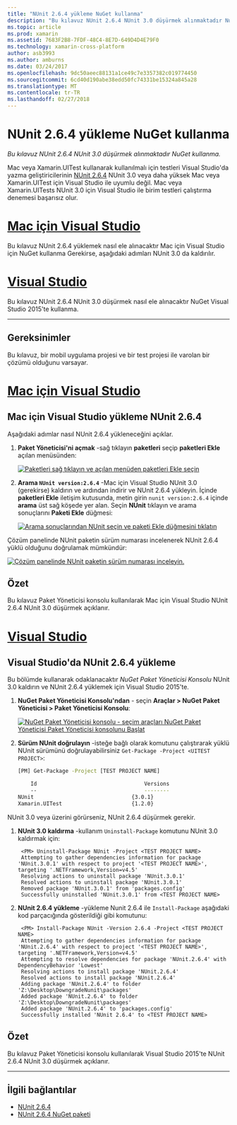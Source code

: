 ```yaml
---
title: "NUnit 2.6.4 yükleme NuGet kullanma"
description: "Bu kılavuz NUnit 2.6.4 NUnit 3.0 düşürmek alınmaktadır NuGet kullanma."
ms.topic: article
ms.prod: xamarin
ms.assetid: 7683F2B8-7FDF-48C4-8E7D-649D4D4E79F0
ms.technology: xamarin-cross-platform
author: asb3993
ms.author: amburns
ms.date: 03/24/2017
ms.openlocfilehash: 9dc50aeec88131a1ce49c7e3357382c019774450
ms.sourcegitcommit: 6cd40d190abe38edd50fc74331be15324a845a28
ms.translationtype: MT
ms.contentlocale: tr-TR
ms.lasthandoff: 02/27/2018
---
```

# <a name="installing-nunit-264-using-nuget"></a>NUnit 2.6.4 yükleme NuGet kullanma

_Bu kılavuz NUnit 2.6.4 NUnit 3.0 düşürmek alınmaktadır NuGet kullanma._

Mac veya Xamarin.UITest kullanarak kullanılmalı için testleri Visual Studio'da yazma geliştiricilerinin [NUnit 2.6.4](http://nunit.org/index.php?p=docHome&r=2.6.4) NUnit 3.0 veya daha yüksek Mac veya Xamarin.UITest için Visual Studio ile uyumlu değil. Mac veya Xamarin.UITests NUnit 3.0 için Visual Studio ile birim testleri çalıştırma denemesi başarısız olur.

# <a name="visual-studio-for-mactabvsmac"></a>[Mac için Visual Studio](#tab/vsmac)

Bu kılavuz NUnit 2.6.4 yüklemek nasıl ele alınacaktır Mac için Visual Studio için NuGet kullanma Gerekirse, aşağıdaki adımları NUnit 3.0 da kaldırılır.

# <a name="visual-studiotabvswin"></a>[Visual Studio](#tab/vswin)

Bu kılavuz NUnit 2.6.4 NUnit 3.0 düşürmek nasıl ele alınacaktır NuGet Visual Studio 2015'te kullanma.

-----

## <a name="requirements"></a>Gereksinimler

Bu kılavuz, bir mobil uygulama projesi ve bir test projesi ile varolan bir çözümü olduğunu varsayar.

# <a name="visual-studio-for-mactabvsmac"></a>[Mac için Visual Studio](#tab/vsmac)

## <a name="installing-nunit-264-in-visual-studio-for-mac"></a>Mac için Visual Studio yükleme NUnit 2.6.4

Aşağıdaki adımlar nasıl NUnit 2.6.4 yükleneceğini açıklar.


1. **Paket Yöneticisi'ni açmak** -sağ tıklayın **paketleri** seçip **paketleri Ekle** açılan menüsünden:

    [![](installing-nunit-using-nuget-images/add-packages-xs.png "Paketleri sağ tıklayın ve açılan menüden paketleri Ekle seçin")](installing-nunit-using-nuget-images/add-packages-xs.png)
    
1. **Arama `NUnit version:2.6.4`**  -Mac için Visual Studio NUnit 3.0 (gerekirse) kaldırın ve ardından indirir ve NUnit 2.6.4 yükleyin. İçinde **paketleri Ekle** iletişim kutusunda, metin girin `nunit version:2.6.4` içinde **arama** üst sağ köşede yer alan. Seçin **NUnit** tıklayın ve arama sonuçlarını **Paketi Ekle** düğmesi:

    [![](installing-nunit-using-nuget-images/nunit-search-xs.png "Arama sonuçlarından NUnit seçin ve paketi Ekle düğmesini tıklatın")](installing-nunit-using-nuget-images/nunit-search-xs.png)


Çözüm panelinde NUnit paketin sürüm numarası incelenerek NUnit 2.6.4 yüklü olduğunu doğrulamak mümkündür:

[![](installing-nunit-using-nuget-images/nunit-2-6-4-installed.png "Çözüm panelinde NUnit paketin sürüm numarası inceleyin.")](installing-nunit-using-nuget-images/nunit-2-6-4-installed.png)

## <a name="summary"></a>Özet

Bu kılavuz Paket Yöneticisi konsolu kullanılarak Mac için Visual Studio NUnit 2.6.4 NUnit 3.0 düşürmek açıklanır.


# <a name="visual-studiotabvswin"></a>[Visual Studio](#tab/vswin)

## <a name="installing-nunit-264-in-visual-studio"></a>Visual Studio'da NUnit 2.6.4 yükleme

Bu bölümde kullanarak odaklanacaktır _NuGet Paket Yöneticisi Konsolu_ NUnit 3.0 kaldırın ve NUnit 2.6.4 yüklemek için Visual Studio 2015'te.


1. **NuGet Paket Yöneticisi Konsolu'ndan** - seçin **Araçlar > NuGet Paket Yöneticisi > Paket Yöneticisi Konsolu**:

    [![](installing-nunit-using-nuget-images/package-manager-console.png "NuGet Paket Yöneticisi konsolu - seçim araçları NuGet Paket Yöneticisi Paket Yöneticisi konsolunu Başlat")](installing-nunit-using-nuget-images/package-manager-console.png)
    
1. **Sürüm NUnit doğrulayın** -isteğe bağlı olarak komutunu çalıştırarak yüklü NUnit sürümünü doğrulayabilirsiniz `Get-Package -Project <UITEST PROJECT>`:

    ```bash
    [PM] Get-Package -Project [TEST PROJECT NAME]
    
        Id                                  Versions                                 ProjectName
        --                                  --------                                 -----------
    NUnit                               {3.0.1}                                  [TEST PROJECT NAME]
    Xamarin.UITest                      {1.2.0}                                  [TEST PROJECT NAME]
    ```

NUnit 3.0 veya üzerini görürseniz, NUnit 2.6.4 düşürmek gerekir.

1. **NUnit 3.0 kaldırma** -kullanım `Uninstall-Package` komutunu NUnit 3.0 kaldırmak için:

        <PM> Uninstall-Package NUnit -Project <TEST PROJECT NAME>
        Attempting to gather dependencies information for package 'NUnit.3.0.1' with respect to project '<TEST PROJECT NAME>', targeting '.NETFramework,Version=v4.5'
        Resolving actions to uninstall package 'NUnit.3.0.1'
        Resolved actions to uninstall package 'NUnit.3.0.1'
        Removed package 'NUnit.3.0.1' from 'packages.config'
        Successfully uninstalled 'NUnit.3.0.1' from <TEST PROJECT NAME>

1. **NUnit 2.6.4 yükleme** -yükleme Nunit 2.6.4 ile `Install-Package` aşağıdaki kod parçacığında gösterildiği gibi komutunu:

        <PM> Install-Package NUnit -Version 2.6.4 -Project <TEST PROJECT NAME>
        Attempting to gather dependencies information for package 'NUnit.2.6.4' with respect to project '<TEST PROJECT NAME>', targeting '.NETFramework,Version=v4.5'
        Attempting to resolve dependencies for package 'NUnit.2.6.4' with DependencyBehavior 'Lowest'
        Resolving actions to install package 'NUnit.2.6.4'
        Resolved actions to install package 'NUnit.2.6.4'
        Adding package 'NUnit.2.6.4' to folder 'Z:\Desktop\DowngradeNunit\packages'
        Added package 'NUnit.2.6.4' to folder 'Z:\Desktop\DowngradeNunit\packages'
        Added package 'NUnit.2.6.4' to 'packages.config'
        Successfully installed 'NUnit 2.6.4' to <TEST PROJECT NAME>
    
## <a name="summary"></a>Özet

Bu kılavuz Paket Yöneticisi konsolu kullanılarak Visual Studio 2015'te NUnit 2.6.4 NUnit 3.0 düşürmek açıklanır.

-----

## <a name="related-links"></a>İlgili bağlantılar

- [NUnit 2.6.4](http://nunit.org/index.php?p=docHome&r=2.6.4)
- [NUnit 2.6.4 NuGet paketi](https://www.nuget.org/packages/NUnit/2.6.4)
